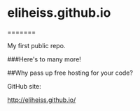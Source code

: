 # eliheiss.github.io
=======

My first public repo.

###Here's to many more!

##Why pass up free hosting for your code?

GitHub site:

http://eliheiss.github.io/
